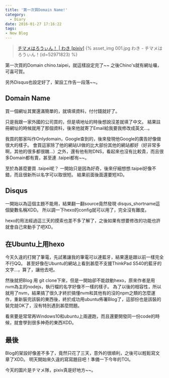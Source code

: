 ```yaml
---
title: '第一次買Domain Name!'
category:
  - Diary
date: 2016-01-27 17:16:22
tags:
- New Blog
---
```


 > [チマメはろうぃん！ | わき [pixiv]](//www.pixiv.net/member_illust.php?mode=medium&illust_id=52971823)
{% asset_img 001.jpg わき - チマメはろうぃん！(id=52971823) %}

第一次買的Domain chino.taipei，就這樣設定完了~~
之後Chino's就有網址囉，可喜可賀。

另外Disqus也設定好了，架設工作告一段落~~。

<!--more-->

## Domain Name
買一個網址其實還滿簡單的，就填填資料，付付錢就好了。

只是我跟一家外國的公司買的，但是填地址的時後想說沒差就填了中文。
結果註冊網址的時候就用了那個資料，後來他就寄了Email給我要我修改成英文...。

我買的那家叫作Onlydomain，Google查到的，後來發現他Google的廣告好像做很大的樣子。
會買這家除了他的網站UI做的比大部份其他的網站都好（好非常多啊，其他的很多都很醜...）之外，還有他有附DNS，看起來也沒有比較貴，而且很多Domain都有賣，甚至連 .taipei都有~~。

至於為甚麼要買 .taipei呢？
一開始只是因為好奇，後來仔細想想.taipei好像不錯，而且很新所以名字可以取很短。
結果前面後面還要短XD。

## Disqus
一開始以為這個主題不能用，結果翻一翻source竟然發現 disqus_shortname這個變數名稱XDD。
所以調一下hexo的config就可以用了，完全沒有難度。

hexo的用法經過這三天的摸索也差不多了解了，之後如果有想要修改的功能也許就會自己來動手了吧XD。

## 在Ubuntu上用hexo
今天久違的打開了筆電，先試著讓我的筆電可以連藍牙，結果還是跟以前一樣完全不行QQ。
甚至好像在Ubuntu的網站上看到甚麼不支援ThinkPad S540的藍牙的文字...，算了，讓他去吧。

然後就把Blog 用 git clone下來，但是一開始卻不能啟動hexo，原來作者是用nvm為主的nodejs，執行檔的名字好像不一樣的樣子。
為了以後的相容性，所以就用了nvm，結果搞了很久才終於搞懂nvm和其他有的沒的npm之類的怎麼運作，重新裝完該裝的東西後，終於成功用ubuntu佈署Blog了，這部份也是該裝的裝完就OK了，沒有特別遇到甚麼問題。

看來要是常常再Windows10和ubuntu上兩邊跑，而且還要開發同一份code的時候，就會學到很多神奇的東西XDD。

## 最後
Blog的架設好像差不多了，竟然只花了三天，意外的很順利，之後可以輕鬆寫文章了XDD。
明天開始來久違的寫寫題目吧！準備一下今年的TOI。

今天的圖片是チマメ隊，pixiv真是好地方~~。
